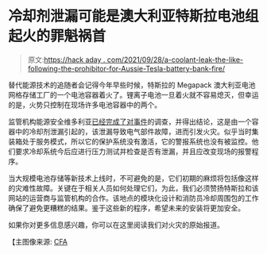 # 冷却剂泄漏可能是澳大利亚特斯拉电池组起火的罪魁祸首

> 原文:[https://hack aday . com/2021/09/28/a-coolant-leak-the-like-following-the-prohibitor-for-Aussie-Tesla-battery-bank-fire/](https://hackaday.com/2021/09/28/a-coolant-leak-the-likely-culprit-for-aussie-tesla-battery-bank-fire/)

替代能源技术的追随者会记得今年早些时候，特斯拉的 Megapack 澳大利亚电池网格存储工厂的一个电池容器着火了。锂离子电池一旦着火就不容易熄灭，但幸运的是，火势只控制在现场许多电池容器中的两个。

监管机构能源安全维多利亚[已经完成了对事件](https://esv.vic.gov.au/news/cooling-system-leak-led-to-victorian-big-battery-fire/)的调查，并得出结论，这是由一个容器中的冷却剂泄漏引起的，该泄漏导致电气部件故障，进而引发火灾。似乎当时集装箱处于服务模式，所以它的保护系统没有激活，它的警报系统也没有被监控。他们要求冷却系统今后应进行压力测试并检查是否有泄漏，并且应改变现场的报警程序。

当大规模电池存储等新技术上线时，不可避免的是，它们初期的麻烦将包括像这样的灾难性故障。关键在于相关人员如何处理它们，为此，我们必须赞扬特斯拉和该网站的运营商与监管机构的合作。该地点的模块化设计和消防员冷却周围包的工作确保了避免更糟糕的结果。鉴于这些新的程序，希望未来的安装将更加安全。

如果你对更多信息感兴趣，你可以在这里阅读我们对火灾的原始报道。

【主图像来源: [CFA](https://news.cfa.vic.gov.au/news/firefighters-bring-large-battery-fire-near-geelong-under-control)